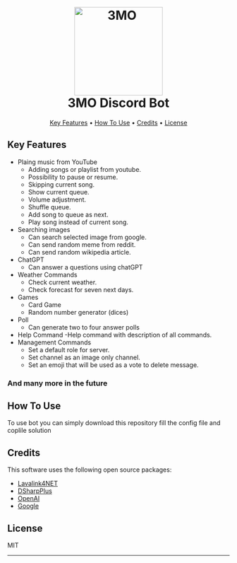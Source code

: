 
<h1 align="center">
  <br>
  <img src = "https://github.com/Jhubko/3MO/assets/26922816/b038ec59-bb64-421e-bc49-38432be8eca6" alt="3MO" width="200">
  <br>
    3MO Discord Bot
  <br>
</h1>

<p align="center">
  <a href="#key-features">Key Features</a> •
  <a href="#how-to-use">How To Use</a> •
  <a href="#credits">Credits</a> •
  <a href="#license">License</a>
</p>

## Key Features

* Plaing music from YouTube 
  - Adding songs or playlist from youtube.
  - Possibility to pause or resume.
  - Skipping current song.
  - Show current queue.
  - Volume adjustment.
  - Shuffle queue.
  - Add song to queue as next.
  - Play song instead of current song.
* Searching images 
  - Can search selected image from google.
  - Can send random meme from reddit.
  - Can send random wikipedia article.
* ChatGPT
  - Can answer a questions using chatGPT
* Weather Commands
  - Check current weather.
  - Check forecast for seven next days.
* Games
  - Card Game
  - Random number generator (dices)
* Poll
  - Can generate two to four answer polls
* Help Command
  -Help command with description of all commands.
* Management Commands
  - Set a default role for server.
  - Set channel as an image only channel.
  - Set an emoji that will be used as a vote to delete message.
<h3><b>And many more in the future</b></h3>

## How To Use

To use bot you can simply download this repository fill the config file and coplile solution

## Credits

This software uses the following open source packages:

- [Lavalink4NET](https://github.com/angelobreuer/Lavalink4NET)
- [DSharpPlus](https://github.com/DSharpPlus/DSharpPlus)
- [OpenAI](https://github.com/OkGoDoIt/OpenAI-API-dotnet)
- [Google](https://github.com/googleapis/google-api-dotnet-client)

## License

MIT

---
